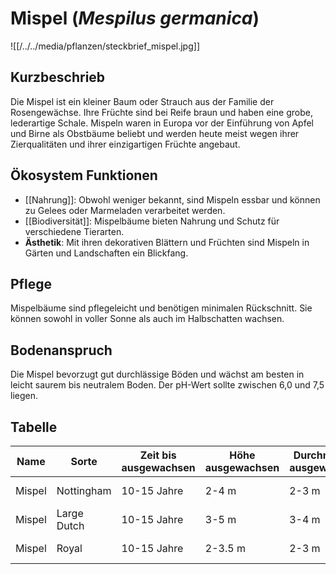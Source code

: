 ---
---

# Mispel (*Mespilus germanica*)

![[/../../media/pflanzen/steckbrief_mispel.jpg]]

## Kurzbeschrieb

Die Mispel ist ein kleiner Baum oder Strauch aus der Familie der Rosengewächse. Ihre Früchte sind bei Reife braun und haben eine grobe, lederartige Schale. Mispeln waren in Europa vor der Einführung von Apfel und Birne als Obstbäume beliebt und werden heute meist wegen ihrer Zierqualitäten und ihrer einzigartigen Früchte angebaut.

## Ökosystem Funktionen

- [[Nahrung]]: Obwohl weniger bekannt, sind Mispeln essbar und können zu Gelees oder Marmeladen verarbeitet werden.
- [[Biodiversität]]: Mispelbäume bieten Nahrung und Schutz für verschiedene Tierarten.
- **Ästhetik**: Mit ihren dekorativen Blättern und Früchten sind Mispeln in Gärten und Landschaften ein Blickfang.

## Pflege

Mispelbäume sind pflegeleicht und benötigen minimalen Rückschnitt. Sie können sowohl in voller Sonne als auch im Halbschatten wachsen. 

## Bodenanspruch

Die Mispel bevorzugt gut durchlässige Böden und wächst am besten in leicht saurem bis neutralem Boden. Der pH-Wert sollte zwischen 6,0 und 7,5 liegen.

## Tabelle

| Name | Sorte | Zeit bis ausgewachsen | Höhe ausgewachsen | Durchmesser ausgewachsen | Wasseranspruch (1-5) | Lichtanspruch (1-5) | Bodenanspruch (1-5) | pH-Wert | Ertrag | Arbeitsaufwand (Stunden/Jahr) | Schwierigkeitsgrad (1-5) | Wasseraufnahme (mm/Tag) | Blütezeit | Vegetationszeit | Erntezeit | Pflanzzeitpunkt | Typizität | Frostresistenz (1-5) | Einheimisch (Schweiz) | Invasiv (Schweiz) | Propagation | Saatgutgetreu (true to seed) |
|------|-------|-----------------------|--------------------|------------------------|---------------------|-------------------|-------------------|---------|-------|----------------------------|----------------------|----------------------|---------|----------------|----------|----------------|----------|------------------|------------------|----------------|------------|-----------------------------|
| Mispel | Nottingham | 10-15 Jahre | 2-4 m | 2-3 m | 3 | 3 | 3 | 6.5 | Mittel | 3-5 | 2 | 3-5 mm | Frühling | Frühling bis Herbst | Spätherbst | Frühling | Strauch/Baum | 4 | [x] | [ ] | Stecklinge/Samen | [x] |
| Mispel | Large Dutch | 10-15 Jahre | 3-5 m | 3-4 m | 3 | 3 | 3 | 6.7 | Hoch | 4-6 | 2 | 3-5 mm | Frühling | Frühling bis Herbst | Spätherbst | Frühling | Strauch/Baum | 4 | [x] | [ ] | Stecklinge/Samen | [x] |
| Mispel | Royal | 10-15 Jahre | 2-3.5 m | 2-3 m | 3 | 3 | 3 | 6.5 | Mittel | 3-5 | 2 | 3-5 mm | Frühling | Frühling bis Herbst | Spätherbst | Frühling | Strauch/Baum | 4 | [x] | [ ] | Stecklinge/Samen | [x] |
